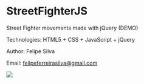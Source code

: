 # StreetFighterJS
Street Fighter movements made with jQuery (DEMO)

Technologies: HTML5 + CSS + JavaScript + jQuery

Author: Felipe Silva

Email: felipeferreirasilva@gmail.com

![](https://lh3.googleusercontent.com/0s-BBXndI95bbBzGj7QS0OocvgZHMDDyU8xXt_9-GSR7cMlu2yJeeV7Az67WTIMyiPJ8uDFamxZ-w7XNdWFNioHculoQeLgn89GOhNFRytrZc_lnpJOIau6j-oayAmTRvim1JgBDC7_fYYtCe1mvwX9aEIy-gl4qVO2MLwlLT9xvSYQ-OPNFIWIg5Ol3P8PRtEZcbqiQ8I3m-Xl-EW9T2D3YHg-_dsY2W0l8JEt6bZB2znsw2fy0lcSMgRcZIhwUAT-BuEYkfN7Ydm3o2Y2Et-l5KZaVuBDesh27ZYHwz7gCIggDCEdPivTn4SpmarWlBw12YaycI0OggIxvLw73fj7MZ2xEQnwYkRtM_ClGCcWYmvBKeo3a7wdNV9LSTIH2XMd22aW0jfuDVCez8j20ktckYILpJwHPbPMN6Yy52Q_Nau0DREWgAZjZy0Fxh8iNwYgV3CHUEHQ0UZqBt_59RPqaHlsKzlQY6go-DhVs1PDVg-oRmNqzAclPRARgawQ0Z9_dxa2BJ9C2nsnlkZw2L530vA1ti58lh3IgWcgY6BrRtqrX1vo8LFr6ChLFbNq7=w1440-h803)
